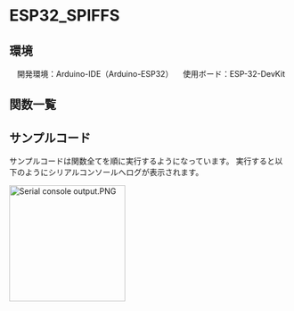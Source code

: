 # ESP32_SPIFFS

## 環境
　開発環境：Arduino-IDE（Arduino-ESP32）
　使用ボード：ESP-32-DevKit

## 関数一覧

## サンプルコード
サンプルコードは関数全てを順に実行するようになっています。
実行すると以下のようにシリアルコンソールへログが表示されます。

<img width="208" alt="Serial console output.PNG" src="https://qiita-image-store.s3.ap-northeast-1.amazonaws.com/0/183282/2fe5ed08-e0f0-bbcc-e5ef-33273e1a35b1.png">


